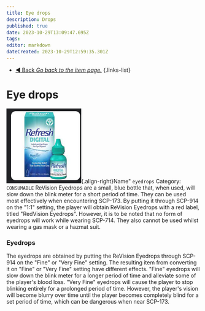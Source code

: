 ```yaml
---
title: Eye drops
description: Drops
published: true
date: 2023-10-29T13:09:47.695Z
tags: 
editor: markdown
dateCreated: 2023-10-29T12:59:35.301Z
---
```


- [:arrow_backward: Back *Go back to the item page.*](/en/game/items#items)
{.links-list}
# Eye drops
![eye_dros.png](/images/items/eye_dros.png){.align-right}Name" `eyedrops`
Category: `CONSUMABLE`
ReVision Eyedrops are a small, blue bottle that, when used, will slow down the blink meter for a short period of time. They can be used most effectively when encountering SCP-173. By putting it through SCP-914 on the "1:1" setting, the player will obtain ReVision Eyedrops with a red label, titled "RedVision Eyedrops". However, it is to be noted that no form of eyedrops will work while wearing SCP-714. They also cannot be used whilst wearing a gas mask or a hazmat suit.

### Eyedrops
The eyedrops are obtained by putting the ReVision Eyedrops through SCP-914 on the "Fine" or "Very Fine" setting. The resulting item from converting it on "Fine" or "Very Fine" setting have different effects. "Fine" eyedrops will slow down the blink meter for a longer period of time and alleviate some of the player's blood loss. "Very Fine" eyedrops will cause the player to stop blinking entirely for a prolonged period of time. However, the player's vision will become blurry over time until the player becomes completely blind for a set period of time, which can be dangerous when near SCP-173.

